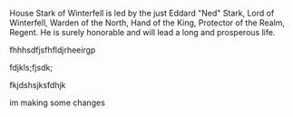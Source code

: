 House Stark of Winterfell is led by the just Eddard "Ned" Stark, Lord of
Winterfell, Warden of the North, Hand of the King, Protector of the Realm,
Regent.  He is surely honorable and will lead a long and prosperous life.


fhhhsdfjsfhfldjrheeirgp



fdjkls;fjsdk;



fkjdshsjksfdhjk

im making some changes 
